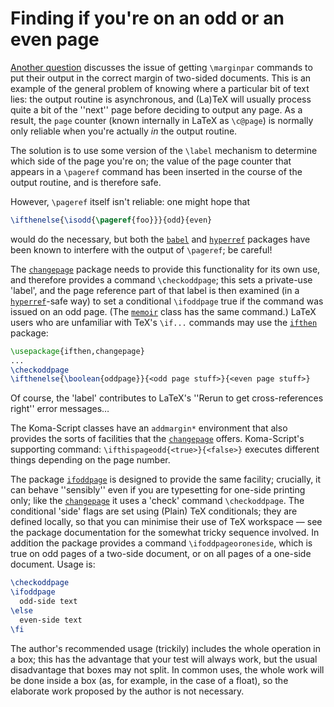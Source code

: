# Finding if you're on an odd or an even page

[Another question](./FAQ-marginparside.html) discusses the issue
of getting `\marginpar` commands to put their output in the correct
margin of two-sided documents.  This is an example of the general
problem of knowing where a particular bit of text lies: the output
routine is asynchronous, and (La)TeX will usually process quite a
bit of the ''next'' page before deciding to output any page.  As a
result, the `page` counter (known internally in LaTeX as
`\c@page`) is normally only reliable when you're actually _in_
the output routine.

The solution is to use some version of the `\label` mechanism to
determine which side of the page you're on; the value of the page
counter that appears in a `\pageref` command has been inserted in
the course of the output routine, and is therefore safe.

However, `\pageref` itself isn't reliable: one might hope that
```latex
\ifthenelse{\isodd{\pageref{foo}}}{odd}{even}
```
would do the necessary, but both the [`babel`](http://ctan.org/pkg/babel) and
[`hyperref`](http://ctan.org/pkg/hyperref) packages have been known to interfere with the
output of `\pageref`; be careful!

The [`changepage`](http://ctan.org/pkg/changepage) package needs to provide this functionality
for its own use, and therefore provides a command `\checkoddpage`;
this sets a private-use 'label', and the page reference part of that
label is then examined (in a [`hyperref`](http://ctan.org/pkg/hyperref)-safe way) to set a
conditional `\ifoddpage` true if the command was issued on an odd
page.  (The [`memoir`](http://ctan.org/pkg/memoir) class has the same command.)  LaTeX
users who are unfamiliar with TeX's `\if...` commands may use
the [`ifthen`](http://ctan.org/pkg/ifthen) package:
```latex
\usepackage{ifthen,changepage}
...
\checkoddpage
\ifthenelse{\boolean{oddpage}}{<odd page stuff>}{<even page stuff>}
```

Of course, the 'label' contributes to LaTeX's ''Rerun to get
cross-references right'' error messages&hellip;

The Koma-Script classes have an `addmargin*` environment
that also provides the sorts of facilities that the [`changepage`](http://ctan.org/pkg/changepage)
offers.  Koma-Script's supporting command:
`\ifthispageodd{<true>}{<false>}`
executes different things depending on the page number.

The package [`ifoddpage`](http://ctan.org/pkg/ifoddpage) is designed to provide the same
facility; crucially, it can behave ''sensibly'' even if you are
typesetting for one-side printing only; like the [`changepage`](http://ctan.org/pkg/changepage)
it uses a 'check' command `\checkoddpage`.  The conditional 'side'
flags are set using (Plain) TeX conditionals; they are defined
locally, so that you can minimise their use of TeX workspace&nbsp;&mdash;
see the package documentation for the somewhat tricky sequence
involved.  In addition the package provides a command
`\ifoddpageoroneside`, which is true on odd pages of a two-side
document, or on all pages of a one-side document.  Usage is:
```latex
\checkoddpage
\ifoddpage
  odd-side text
\else
  even-side text
\fi
```
The author's recommended usage (trickily) includes the whole operation
in a box; this has the advantage that your test will always work, but
the usual disadvantage that boxes may not split.  In common uses, the
whole work will be done inside a box (as, for example, in the case of
a float), so the elaborate work proposed by the author is not
necessary.

